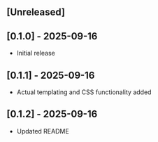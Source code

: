 ## [Unreleased]

## [0.1.0] - 2025-09-16

- Initial release

## [0.1.1] - 2025-09-16

- Actual templating and CSS functionality added

## [0.1.2] - 2025-09-16

- Updated README

